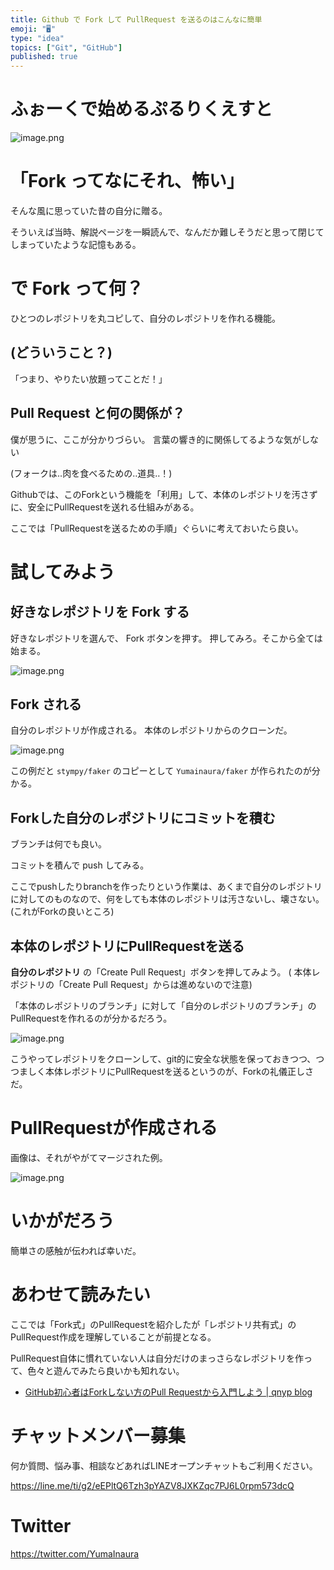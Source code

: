 ```yaml
---
title: Github で Fork して PullRequest を送るのはこんなに簡単
emoji: "🖥"
type: "idea"
topics: ["Git", "GitHub"]
published: true
---
```


# ふぉーくで始めるぷるりくえすと

![image.png](https://qiita-image-store.s3.amazonaws.com/0/89618/1c722b7f-02d9-f521-fa77-e267a2f5734f.png)

# 「Fork ってなにそれ、怖い」

そんな風に思っていた昔の自分に贈る。

そういえば当時、解説ページを一瞬読んで、なんだか難しそうだと思って閉じてしまっていたような記憶もある。

# で Fork って何？

ひとつのレポジトリを丸コピして、自分のレポジトリを作れる機能。

## (どういうこと？)

「つまり、やりたい放題ってことだ！」

## Pull Request と何の関係が？

僕が思うに、ここが分かりづらい。
言葉の響き的に関係してるような気がしない


(フォークは‥肉を食べるための‥道具‥！)

Githubでは、このForkという機能を「利用」して、本体のレポジトリを汚さずに、安全にPullRequestを送れる仕組みがある。

ここでは「PullRequestを送るための手順」ぐらいに考えておいたら良い。

# 試してみよう

## 好きなレポジトリを Fork する

好きなレポジトリを選んで、 Fork ボタンを押す。
押してみろ。そこから全ては始まる。

![image.png](https://qiita-image-store.s3.amazonaws.com/0/89618/7371f5d5-4310-d113-0d70-6d16eb11861d.png)

## Fork される

自分のレポジトリが作成される。
本体のレポジトリからのクローンだ。

![image.png](https://qiita-image-store.s3.amazonaws.com/0/89618/90ba3c09-8583-c780-8f32-c5998a9c096a.png)

この例だと `stympy/faker` のコピーとして `Yumainaura/faker` が作られたのが分かる。

## Forkした自分のレポジトリにコミットを積む

ブランチは何でも良い。

コミットを積んで push してみる。

ここでpushしたりbranchを作ったりという作業は、あくまで自分のレポジトリに対してのものなので、何をしても本体のレポジトリは汚さないし、壊さない。(これがForkの良いところ)


## 本体のレポジトリにPullRequestを送る

**自分のレポジトリ** の「Create Pull Request」ボタンを押してみよう。
( 本体レポジトリの「Create Pull Request」からは進めないので注意)

「本体のレポジトリのブランチ」に対して「自分のレポジトリのブランチ」のPullRequestを作れるのが分かるだろう。

![image.png](https://qiita-image-store.s3.amazonaws.com/0/89618/dfcbb880-471c-72d5-c069-d825e353b064.png)

こうやってレポジトリをクローンして、git的に安全な状態を保っておきつつ、つつましく本体レポジトリにPullRequestを送るというのが、Forkの礼儀正しさだ。

# PullRequestが作成される

画像は、それがやがてマージされた例。

![image.png](https://qiita-image-store.s3.amazonaws.com/0/89618/4ffb78b9-9b13-d61e-ea3f-e40e8d8e399a.png)


# いかがだろう

簡単さの感触が伝われば幸いだ。

# あわせて読みたい

ここでは「Fork式」のPullRequestを紹介したが「レポジトリ共有式」のPullRequest作成を理解していることが前提となる。

PullRequest自体に慣れていない人は自分だけのまっさらなレポジトリを作って、色々と遊んでみたら良いかも知れない。

- [GitHub初心者はForkしない方のPull Requestから入門しよう | qnyp blog](https://blog.qnyp.com/2013/05/28/pull-request-for-github-beginners/)









<!-- Update From Qiita API -->

# チャットメンバー募集


何か質問、悩み事、相談などあればLINEオープンチャットもご利用ください。

https://line.me/ti/g2/eEPltQ6Tzh3pYAZV8JXKZqc7PJ6L0rpm573dcQ





# Twitter


https://twitter.com/YumaInaura


<!-- Update From Qiita API -->


